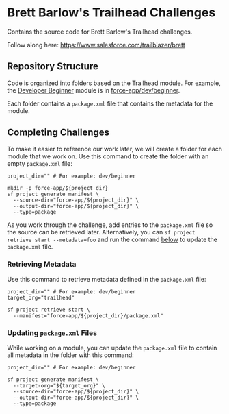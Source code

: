 # Brett Barlow's Trailhead Challenges

Contains the source code for Brett Barlow's Trailhead challenges.

Follow along here: https://www.salesforce.com/trailblazer/brett

## Repository Structure

Code is organized into folders based on the Trailhead module. For example, the
[Developer Beginner](https://trailhead.salesforce.com/content/learn/trails/force_com_dev_beginner)
module is in [force-app/dev/beginner](force-app/dev/beginner).

Each folder contains a `package.xml` file that contains the metadata for the
module.

## Completing Challenges

To make it easier to reference our work later, we will create a folder for each
module that we work on. Use this command to create the folder with an empty
`package.xml` file:

```shell
project_dir="" # For example: dev/beginner

mkdir -p force-app/${project_dir}
sf project generate manifest \
  --source-dir="force-app/${project_dir}" \
  --output-dir="force-app/${project_dir}" \
  --type=package
```

As you work through the challenge, add entries to the `package.xml` file so the
source can be retrieved later. Alternatively, you can
`sf project retrieve start --metadata=foo` and run the command
[below](#updating-packagexml-files) to update the `package.xml` file.

### Retrieving Metadata

Use this command to retrieve metadata defined in the `package.xml` file:

```shell
project_dir="" # For example: dev/beginner
target_org="trailhead"

sf project retrieve start \
  --manifest="force-app/${project_dir}/package.xml"
```

### Updating `package.xml` Files

While working on a module, you can update the `package.xml` file to contain all
metadata in the folder with this command:

```shell
project_dir="" # For example: dev/beginner

sf project generate manifest \
  --target-org="${target_org}" \
  --source-dir="force-app/${project_dir}" \
  --output-dir="force-app/${project_dir}" \
  --type=package
```
